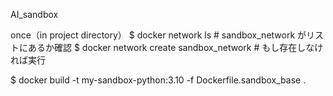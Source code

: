 AI_sandbox

once（in project directory）
$ docker network ls # sandbox_network がリストにあるか確認
$ docker network create sandbox_network # もし存在しなければ実行

$ docker build -t my-sandbox-python:3.10 -f Dockerfile.sandbox_base .
